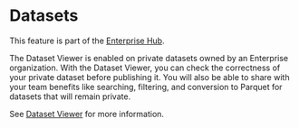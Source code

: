 # Datasets

<Tip warning={true}>
This feature is part of the <a href="https://huggingface.co/enterprise" target="_blank">Enterprise Hub</a>.
</Tip>

The Dataset Viewer is enabled on private datasets owned by an Enterprise organization. With the Dataset Viewer, you can check the correctness of your private dataset before publishing it. You will also be able to share with your team benefits like searching, filtering, and conversion to Parquet for datasets that will remain private.

See [Dataset Viewer](./datasets-viewer) for more information.
